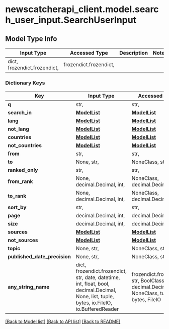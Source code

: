 # newscatcherapi_client.model.search_user_input.SearchUserInput

## Model Type Info
Input Type | Accessed Type | Description | Notes
------------ | ------------- | ------------- | -------------
dict, frozendict.frozendict,  | frozendict.frozendict,  |  | 

### Dictionary Keys
Key | Input Type | Accessed Type | Description | Notes
------------ | ------------- | ------------- | ------------- | -------------
**q** | str,  | str,  |  | [optional] 
**search_in** | [**ModelList**](ModelList.md) | [**ModelList**](ModelList.md) |  | [optional] 
**lang** | [**ModelList**](ModelList.md) | [**ModelList**](ModelList.md) |  | [optional] 
**not_lang** | [**ModelList**](ModelList.md) | [**ModelList**](ModelList.md) |  | [optional] 
**countries** | [**ModelList**](ModelList.md) | [**ModelList**](ModelList.md) |  | [optional] 
**not_countries** | [**ModelList**](ModelList.md) | [**ModelList**](ModelList.md) |  | [optional] 
**from** | str,  | str,  |  | [optional] 
**to** | None, str,  | NoneClass, str,  |  | [optional] 
**ranked_only** | str,  | str,  |  | [optional] 
**from_rank** | None, decimal.Decimal, int,  | NoneClass, decimal.Decimal,  |  | [optional] 
**to_rank** | None, decimal.Decimal, int,  | NoneClass, decimal.Decimal,  |  | [optional] 
**sort_by** | str,  | str,  |  | [optional] 
**page** | decimal.Decimal, int,  | decimal.Decimal,  |  | [optional] 
**size** | decimal.Decimal, int,  | decimal.Decimal,  |  | [optional] 
**sources** | [**ModelList**](ModelList.md) | [**ModelList**](ModelList.md) |  | [optional] 
**not_sources** | [**ModelList**](ModelList.md) | [**ModelList**](ModelList.md) |  | [optional] 
**topic** | None, str,  | NoneClass, str,  |  | [optional] 
**published_date_precision** | None, str,  | NoneClass, str,  |  | [optional] 
**any_string_name** | dict, frozendict.frozendict, str, date, datetime, int, float, bool, decimal.Decimal, None, list, tuple, bytes, io.FileIO, io.BufferedReader | frozendict.frozendict, str, BoolClass, decimal.Decimal, NoneClass, tuple, bytes, FileIO | any string name can be used but the value must be the correct type | [optional]

[[Back to Model list]](../../README.md#documentation-for-models) [[Back to API list]](../../README.md#documentation-for-api-endpoints) [[Back to README]](../../README.md)

